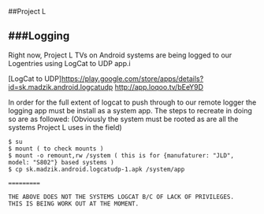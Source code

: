 ##Project L

###Logging
------------

Right now, Project L TVs on Android systems are being logged to our Logentries using LogCat to UDP app.i

[LogCat to UDP]https://play.google.com/store/apps/details?id=sk.madzik.android.logcatudp
               http://app.loqoo.tv/bEeY9D

In order for the full extent of logcat to push through to our remote logger the logging app must be install as a system app.
The steps to recreate in doing so are as followed:
(Obviously the system must be rooted as are all the systems Project L uses in the field)

```shell
$ su
$ mount ( to check mounts )
$ mount -o remount,rw /system ( this is for {manufaturer: "JLD", model: "S802"} based systems )
$ cp sk.madzik.android.logcatudp-1.apk /system/app

=========

THE ABOVE DOES NOT THE SYSTEMS LOGCAT B/C OF LACK OF PRIVILEGES.
THIS IS BEING WORK OUT AT THE MOMENT.
